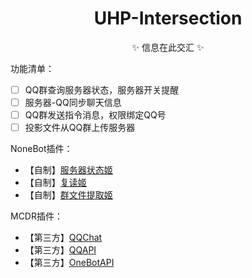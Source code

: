 
<h1 align="center">
UHP-Intersection
</h1>
<div align="center">
✨ 信息在此交汇 ✨
</div>


功能清单：

* [ ] QQ群查询服务器状态，服务器开关提醒
* [ ] 服务器-QQ同步聊天信息
* [ ] QQ群发送指令消息，权限绑定QQ号
* [ ] 投影文件从QQ群上传服务器

NoneBot插件：

- 【自制】[服务器状态姬](https://github.com/Utmost-Happiness-Planet/uhpstatus)
- 【自制】[复读姬](https://github.com/Utmost-Happiness-Planet/nonebot-plugin-repeater)
- 【自制】[群文件提取姬](https://github.com/Utmost-Happiness-Planet/nonebot-plugin-directlinker)

MCDR插件：

- 【第三方】[QQChat](https://github.com/AnzhiZhang/MCDReforgedPlugins/tree/master/qq_chat)
- 【第三方】[QQAPI](https://github.com/AnzhiZhang/MCDReforgedPlugins/tree/master/qq_api)
- 【第三方】[OneBotAPI](https://github.com/HuajiMURsMC/OneBotAPI)
